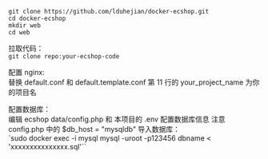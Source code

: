```
git clone https://github.com/lduhejian/docker-ecshop.git
cd docker-ecshop
mkdir web
cd web
```
拉取代码：  
`git clone repo:your-ecshop-code`

配置 nginx:  
替换 default.conf 和 default.template.conf 第 11 行的 your_project_name 为你的项目名

配置数据库：  
编辑 ecshop data/config.php 和 本项目的 .env 配置数据库信息
注意 config.php 中的 $db_host = "mysqldb"
导入数据库：  
`sudo docker exec -i mysql mysql -uroot -p123456 dbname < 'xxxxxxxxxxxxxxx.sql'``
